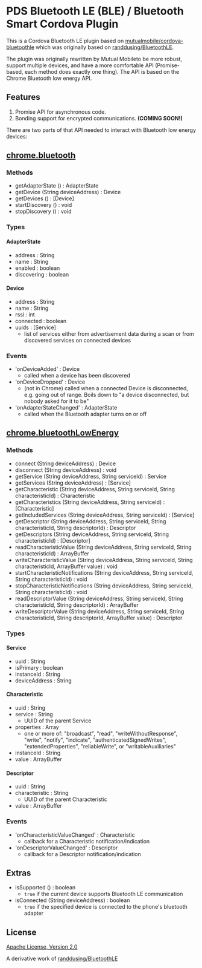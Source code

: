 PDS Bluetooth LE (BLE) / Bluetooth Smart Cordova Plugin
=======================================================

This is a Cordova Bluetooth LE plugin based on [mutualmobile/cordova-bluetoothle](https://github.com/mutualmobile/cordova-bluetoothle) which was originally based on
[randdusing/BluetoothLE](https://github.com/randdusing/BluetoothLE).

The plugin was originally rewritten by Mutual Mobileto be more robust, support
multiple devices, and have a more comfortable API (Promise-based, each method
does exactly one thing). The API is based on the Chrome Bluetooth low energy API.

## Features

1. Promise API for asynchronous code.
2. Bonding support for encrypted communications. **(COMING SOON!)**

There are two parts of that API needed to interact with Bluetooth low
energy devices:


[chrome.bluetooth](https://developer.chrome.com/apps/bluetooth)
---------------------------------------------------------------


### Methods

* getAdapterState () : AdapterState
* getDevice (String deviceAddress) : Device
* getDevices () : [Device]
* startDiscovery () : void
* stopDiscovery () : void

### Types

#### AdapterState

* address : String
* name : String
* enabled : boolean
* discovering : boolean

#### Device

* address : String
* name : String
* rssi : int
* connected : boolean
* uuids : [Service]
  - list of services either from advertisement data during a scan or from
    discovered services on connected devices

### Events

* 'onDeviceAdded' : Device
  - called when a device has been discovered
* 'onDeviceDropped' : Device
  - (not in Chrome) called when a connected Device is disconnected, e.g. going
    out of range. Boils down to "a device disconnected, but nobody asked for it
    to be"
* 'onAdapterStateChanged' : AdapterState
  - called when the Bluetooth adapter turns on or off



[chrome.bluetoothLowEnergy](https://developer.chrome.com/apps/bluetoothLowEnergy)
---------------------------------------------------------------------------------


### Methods

* connect (String deviceAddress) : Device
* disconnect (String deviceAddress) : void
* getService (String deviceAddress, String serviceId) : Service
* getServices (String deviceAddress) : [Service]
* getCharacteristic (String deviceAddress, String serviceId, String characteristicId) : Characteristic
* getCharacteristics (String deviceAddress, String serviceId) : [Characteristic]
* getIncludedServices (String deviceAddress, String serviceId) : [Service]
* getDescriptor (String deviceAddress, String serviceId, String characteristicId, String descriptorId) : Descriptor
* getDescriptors (String deviceAddress, String serviceId, String characteristicId) : [Descriptor]
* readCharacteristicValue (String deviceAddress, String serviceId, String characteristicId) : ArrayBuffer
* writeCharacteristicValue (String deviceAddress, String serviceId, String characteristicId, ArrayBuffer value) : void
* startCharacteristicNotifications (String deviceAddress, String serviceId, String characteristicId) : void
* stopCharacteristicNotifications (String deviceAddress, String serviceId, String characteristicId) : void
* readDescriptorValue (String deviceAddress, String serviceId, String characteristicId, String descriptorId) : ArrayBuffer
* writeDescriptorValue (String deviceAddress, String serviceId, String characteristicId, String descriptorId, ArrayBuffer value) : Descriptor

### Types

#### Service

* uuid : String
* isPrimary : boolean
* instanceId : String
* deviceAddress : String

#### Characteristic

* uuid : String
* service : String
  - UUID of the parent Service
* properties : Array
  - one or more of: "broadcast", "read", "writeWithoutResponse", "write",
    "notify", "indicate", "authenticatedSignedWrites", "extendedProperties",
    "reliableWrite", or "writableAuxiliaries"
* instanceId : String
* value : ArrayBuffer

#### Descriptor

* uuid : String
* characteristic : String
  - UUID of the parent Characteristic
* value : ArrayBuffer

### Events

* 'onCharacteristicValueChanged' : Characteristic
  - callback for a Characteristic notification/indication
* 'onDescriptorValueChanged' : Descriptor
  - callback for a Descriptor notification/indication


Extras
------

* isSupported () : boolean
  - `true` if the current device supports Bluetooth LE communication
* isConnected (String deviceAddress) : boolean
  - `true` if the specified device is connected to the phone's bluetooth adapter


License
-------

[Apache License, Version 2.0](https://www.apache.org/licenses/LICENSE-2.0.html)

A derivative work of [randdusing/BluetoothLE](https://github.com/randdusing/BluetoothLE)
